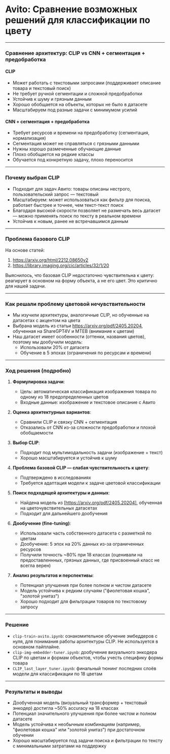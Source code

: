 # Avito: Сравнение возможных решений для классификации по цвету

---

### Сравнение архитектур: CLIP vs CNN + сегментация + предобработка

#### CLIP
- Может работать с текстовыми запросами (поддерживает описание товара и текстовый поиск)
- Не требует ручной сегментации и сложной предобработки
- Устойчив к шуму и грязным данным
- Хорошо обобщается на объекты, которых не было в датасете
- Масштабируем под разные задачи с минимумом усилий

#### CNN + сегментация + предобработка
- Требует ресурсов и времени на предобработку (сегментация, нормализация)
- Сегментация может не справляться с грязными данными
- Нужны хорошо размеченные обучающие данные
- Плохо обобщается на редкие классы
- Обучается под конкретную задачу, плохо переносится

---

### Почему выбран CLIP
- Подходит для задач Авито: товары описаны нестрого, пользовательский запрос — текстовый
- Масштабируем: может использоваться как фильтр для поиска, работает быстрее и точнее, чем текст-текст поиск
- Благодаря высокой скорости позволяет не размечать весь датасет — можно применять поиск по тексту в реальном времени
- Устойчив к новым, ранее не встречавшимся данным

---

### Проблема базового CLIP

На основе статей:
1. https://arxiv.org/html/2212.08650v2
2. https://library.imaging.org/cic/articles/32/1/20

Выяснилось, что базовая CLIP недостаточно чувствительна к цвету: реагирует в основном на форму объекта, а не его цвет. Это критично для нашей задачи.

---

### Как решали проблему цветовой нечувствительности

- Мы изучили архитектуры, аналогичные CLIP, но обученные на датасетах с акцентом на цвета
- Выбрана модель из статьи https://arxiv.org/pdf/2405.20204, обученная на ShareGPT4V и MTEB (внимание к цветам)
- Наш датасет имеет особенности (оттенки, названия цветов), поэтому мы дообучили модель:
  - Использовали 20% от датасета
  - Обучение в 5 эпохах (ограничения по ресурсам и времени)

---

### Ход решения (подробно)

1. **Формулировка задачи**:
   - Цель: автоматическая классификация изображения товара по одному из 18 предопределенных цветов
   - Входные данные: изображение и текстовое описание с Авито

2. **Оценка архитектурных вариантов**:
   - Сравнили CLIP и связку CNN + сегментация
   - Отказались от CNN из-за сложности предобработки и плохой обобщаемости

3. **Выбор CLIP**:
   - Подходит под мультимодальность задачи (изображение + текст)
   - Хорошо масштабируется и устойчив к шуму

4. **Проблема базовой CLIP — слабая чувствительность к цвету**:
   - Подтверждено в исследованиях
   - Требуется адаптация модели к задаче цветовой классификации

5. **Поиск подходящей архитектуры и данных**:
   - Найдена модель из [https://arxiv.org/pdf/2405.20204], обученная на цветочувствительных датасетах
   - Подходит для дальнейшего дообучения

6. **Дообучение (fine-tuning)**:
   - Использовали часть собственного датасета с разметкой по цветам
   - Дообучение: 5 эпох на 20% данных из-за ограниченных ресурсов
   - Получили точность ~80% при 18 классах (оценивали на предоставленнных, грязных данных, где присвоенный класс не всегла верен)

7. **Анализ результатов и перспективы**:
   - Потенциал улучшения при более полном и чистом датасете
   - Модель устойчива к редким случаям ("фиолетовая кошка", "золотой унитаз")
   - Хорошо подходит для фильтрации товаров по текстовому запросу

---

### Решение

- `clip-train-avito.ipynb`: ознакомительное обучение эмбеддеров с нуля, для понимания работы архитектуры CLIP. Не используется в основном пайплайне.
- `clip-img-embedder-tuner.ipynb`: дообучение визуального энкодера CLIP по цветам и формам объектов, чтобы учесть специфику формы товара
- `CLIP_last_layer_tuner.ipynb`: финальный тюнинг последних слоёв модели для классификации по 18 цветам

---

### Результаты и выводы

- Дообученная модель (визуальный трансформер + текстовый энкодер) достигла ~50% accuracy на 18 классах
- Потенциал значительного улучшения при более чистом и полном датасете
- Модель устойчива к необычным комбинациям (например, "фиолетовая кошка" или "золотой унитаз") при достаточном обучении
- Хорошо масштабируется под задачи поиска и фильтрации по тексту с минимальными затратами на поддержку
